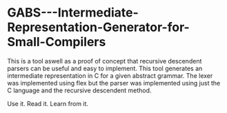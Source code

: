 GABS---Intermediate-Representation-Generator-for-Small-Compilers
================================================================
This is a tool aswell as a proof of concept that recursive descendent parsers can be useful and easy to implement.
This tool generates an intermediate representation in C for a given abstract grammar.
The lexer was implemented using flex but the parser was implemented using just the C language and the recursive descendent method.

Use it. Read it. Learn from it.
